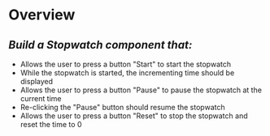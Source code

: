 # **Overview**

## *Build a Stopwatch component that:* 

- Allows the user to press a button "Start" to start the stopwatch
- While the stopwatch is started, the incrementing time should be displayed
- Allows the user to press a button "Pause" to pause the stopwatch at the current time
- Re-clicking the "Pause" button should resume the stopwatch
- Allows the user to press a button "Reset" to stop the stopwatch and reset the time to 0